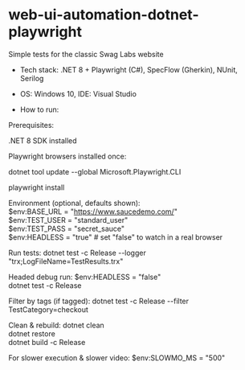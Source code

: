 # web-ui-automation-dotnet-playwright
Simple tests for the classic Swag Labs website

-	Tech stack: .NET 8 + Playwright (C#), SpecFlow (Gherkin), NUnit, Serilog
-	OS: Windows 10, IDE: Visual Studio


- How to run:
  
Prerequisites:

.NET 8 SDK installed

Playwright browsers installed once:

dotnet tool update --global Microsoft.Playwright.CLI

playwright install

Environment (optional, defaults shown):  
$env:BASE_URL  = "https://www.saucedemo.com/"  
$env:TEST_USER = "standard_user"  
$env:TEST_PASS = "secret_sauce"  
$env:HEADLESS  = "true"   # set "false" to watch in a real browser  

Run tests:
dotnet test -c Release --logger "trx;LogFileName=TestResults.trx"  

Headed debug run:
$env:HEADLESS = "false"  
dotnet test -c Release  

Filter by tags (if tagged): 
dotnet test -c Release --filter TestCategory=checkout  

Clean & rebuild:
dotnet clean  
dotnet restore  
dotnet build -c Release  

For slower execution & slower video:
$env:SLOWMO_MS = "500"  
